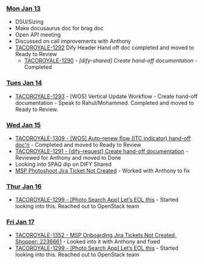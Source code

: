 ### <ins>Mon Jan 13</ins>
- DSU/Sizing
- Make docusaurus doc for brag doc
- Open API meeting
- Discussed on call improvements with Anthony
- [TACOROYALE-1292](https://godaddy-corp.atlassian.net/browse/TACOROYALE-1292) Dify Header Hand off doc completed and moved to Ready to Review
  - [TACOROYALE-1290](https://godaddy-corp.atlassian.net/browse/TACOROYALE-1290) - *[dify-shared] Create hand-off documentation* - Completed

### <ins>Tues Jan 14</ins>
- [TACOROYALE-1293](https://godaddy-corp.atlassian.net/browse/TACOROYALE-1293) -  [WOS] Vertical Update Workflow - Create hand-off documentation - Speak to Rahul/Mohammed. Completed and moved to Ready to Review.

### <ins>Wed Jan 15</ins>
- [TACOROYALE-1309 - [WOS] Auto-renew flow (ITC indicator) hand-off doc'n](https://godaddy-corp.atlassian.net/browse/TACOROYALE-1309) - Completed and moved to Ready to Review
- [TACOROYALE-1291 - [dify-request] Create hand-off documentation](https://godaddy-corp.atlassian.net/browse/TACOROYALE-1291) - Reviewed for Anthony and moved to Done
- Looking into SPAQ dip on DIFY Shared
- [MSP Photoshoot Jira Ticket Not Created](https://godaddy-corp.atlassian.net/browse/WAFFLE-3170) - Worked with Anthony to fix

### <ins>Thur Jan 16</ins>
- [TACOROYALE-1299 - [Photo Search App] Let’s EOL this](https://godaddy-corp.atlassian.net/browse/TACOROYALE-1299) - Started looking into this. Reached out to OpenStack team

### <ins>Fri Jan 17</ins>
- [TACOROYALE-1352 - MSP Onboarding Jira Tickets Not Created, Shopper: 2236661](https://godaddy-corp.atlassian.net/browse/TACOROYALE-1352) - Looked into it with Anthony and fixed
- [TACOROYALE-1299 - [Photo Search App] Let’s EOL this](https://godaddy-corp.atlassian.net/browse/TACOROYALE-1299) - Started looking into this. Reached out to OpenStack team

